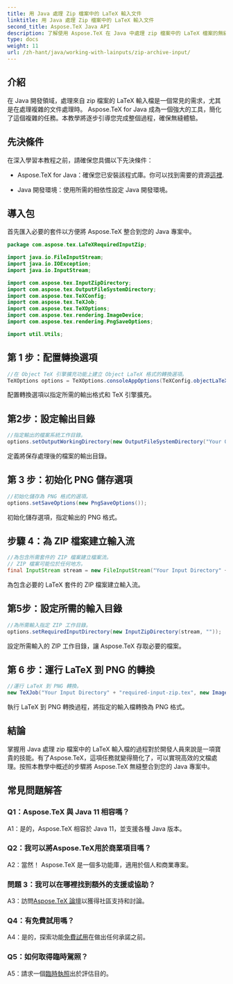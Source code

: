 ```yaml
---
title: 用 Java 處理 Zip 檔案中的 LaTeX 輸入文件
linktitle: 用 Java 處理 Zip 檔案中的 LaTeX 輸入文件
second_title: Aspose.TeX Java API
description: 了解使用 Aspose.TeX 在 Java 中處理 zip 檔案中的 LaTeX 檔案的無縫指南。輕鬆提升您的文件處理能力。
type: docs
weight: 11
url: /zh-hant/java/working-with-lainputs/zip-archive-input/
---
```

## 介紹

在 Java 開發領域，處理來自 zip 檔案的 LaTeX 輸入檔是一個常見的需求，尤其是在處理複雜的文件處理時。 Aspose.TeX for Java 成為一個強大的工具，簡化了這個複雜的任務。本教學將逐步引導您完成整個過程，確保無縫體驗。

## 先決條件

在深入學習本教程之前，請確保您具備以下先決條件：

-  Aspose.TeX for Java：確保您已安裝該程式庫。你可以找到需要的資源[這裡](https://reference.aspose.com/tex/java/).

- Java 開發環境：使用所需的相依性設定 Java 開發環境。

## 導入包

首先匯入必要的套件以方便將 Aspose.TeX 整合到您的 Java 專案中。

```java
package com.aspose.tex.LaTeXRequiredInputZip;

import java.io.FileInputStream;
import java.io.IOException;
import java.io.InputStream;

import com.aspose.tex.InputZipDirectory;
import com.aspose.tex.OutputFileSystemDirectory;
import com.aspose.tex.TeXConfig;
import com.aspose.tex.TeXJob;
import com.aspose.tex.TeXOptions;
import com.aspose.tex.rendering.ImageDevice;
import com.aspose.tex.rendering.PngSaveOptions;

import util.Utils;
```

## 第 1 步：配置轉換選項

```java
//在 Object TeX 引擎擴充功能上建立 Object LaTeX 格式的轉換選項。
TeXOptions options = TeXOptions.consoleAppOptions(TeXConfig.objectLaTeX());
```

配置轉換選項以指定所需的輸出格式和 TeX 引擎擴充。

## 第2步：設定輸出目錄

```java
//指定輸出的檔案系統工作目錄。
options.setOutputWorkingDirectory(new OutputFileSystemDirectory("Your Output Directory"));
```

定義將保存處理後的檔案的輸出目錄。

## 第 3 步：初始化 PNG 儲存選項

```java
//初始化儲存為 PNG 格式的選項。
options.setSaveOptions(new PngSaveOptions());
```

初始化儲存選項，指定輸出的 PNG 格式。

## 步驟 4：為 ZIP 檔案建立輸入流

```java
//為包含所需套件的 ZIP 檔案建立檔案流。
// ZIP 檔案可能位於任何地方。
final InputStream stream = new FileInputStream("Your Input Directory" + "packages\\pgfplots.zip");
```

為包含必要的 LaTeX 套件的 ZIP 檔案建立輸入流。

## 第5步：設定所需的輸入目錄

```java
//為所需輸入指定 ZIP 工作目錄。
options.setRequiredInputDirectory(new InputZipDirectory(stream, ""));
```

設定所需輸入的 ZIP 工作目錄，讓 Aspose.TeX 存取必要的檔案。

## 第 6 步：運行 LaTeX 到 PNG 的轉換

```java
//運行 LaTeX 到 PNG 轉換。
new TeXJob("Your Input Directory" + "required-input-zip.tex", new ImageDevice(), options).run();
```

執行 LaTeX 到 PNG 轉換過程，將指定的輸入檔轉換為 PNG 格式。

## 結論

掌握用 Java 處理 zip 檔案中的 LaTeX 輸入檔的過程對於開發人員來說是一項寶貴的技能。有了Aspose.TeX，這項任務就變得簡化了，可以實現高效的文檔處理。按照本教學中概述的步驟將 Aspose.TeX 無縫整合到您的 Java 專案中。

## 常見問題解答

### Q1：Aspose.TeX 與 Java 11 相容嗎？

A1：是的，Aspose.TeX 相容於 Java 11，並支援各種 Java 版本。

### Q2：我可以將Aspose.TeX用於商業項目嗎？

A2：當然！ Aspose.TeX 是一個多功能庫，適用於個人和商業專案。

### 問題 3：我可以在哪裡找到額外的支援或協助？

A3：訪問[Aspose.TeX 論壇](https://forum.aspose.com/c/tex/47)以獲得社區支持和討論。

### Q4：有免費試用嗎？

 A4：是的，探索功能[免費試用](https://releases.aspose.com/)在做出任何承諾之前。

### Q5：如何取得臨時駕照？

 A5：請求一個[臨時執照](https://purchase.aspose.com/temporary-license/)出於評估目的。